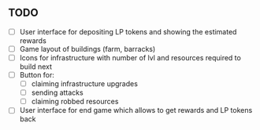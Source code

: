 ## TODO
- [ ] User interface for depositing LP tokens and showing the estimated rewards
- [ ] Game layout of buildings (farm, barracks)
- [ ] Icons for infrastructure with number of lvl and resources required to build next
- [ ] Button for:
  - [ ]  claiming infrastructure upgrades
  - [ ]  sending attacks
  - [ ]  claiming robbed resources
- [ ] User interface for end game which allows to get rewards and LP tokens back